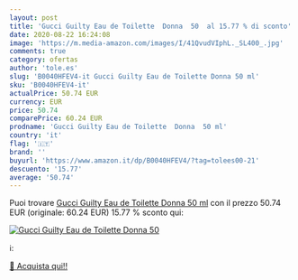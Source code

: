 ```yaml
---
layout: post
title: 'Gucci Guilty Eau de Toilette  Donna  50  al 15.77 % di sconto'
date: 2020-08-22 16:24:08
image: 'https://m.media-amazon.com/images/I/41QvudVIphL._SL400_.jpg'
comments: true
category: ofertas
author: 'tole.es'
slug: 'B0040HFEV4-it Gucci Guilty Eau de Toilette Donna 50 ml'
sku: 'B0040HFEV4-it'
actualPrice: 50.74 EUR
currency: EUR
price: 50.74
comparePrice: 60.24 EUR
prodname: 'Gucci Guilty Eau de Toilette  Donna  50 ml'
country: 'it'
flag: '🇮🇹'
brand: ''
buyurl: 'https://www.amazon.it/dp/B0040HFEV4/?tag=tolees00-21'
descuento: '15.77'
average: '50.74'
---
```


Puoi trovare [Gucci Guilty Eau de Toilette  Donna  50 ml](https://www.amazon.it/dp/B0040HFEV4/?tag=tolees00-21) con il prezzo 50.74 EUR (originale: 60.24 EUR) 15.77 % sconto qui:

[![Gucci Guilty Eau de Toilette  Donna  50 ](https://m.media-amazon.com/images/I/41QvudVIphL._SL400_.jpg)](https://www.amazon.it/dp/B0040HFEV4/?tag=tolees00-21)

ℹ️:


[🛒 Acquista qui!!](https://www.amazon.it/dp/B0040HFEV4/?tag=tolees00-21)
